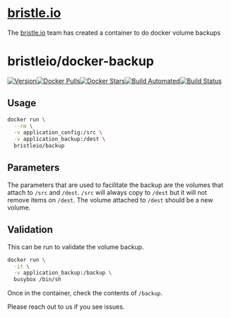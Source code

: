 [bristleurl]: https://bristle.io
[githuburl]: https://github.com/bristleio/docker-backup
[hub]: https://hub.docker.com/r/bristleio/backup/

[bristle.io][bristleurl]
======

The [bristle.io][bristleurl] team has created a container to do docker volume backups

bristleio/docker-backup
======
[![Version](https://img.shields.io/github/tag/bristleio/docker-backup.svg)][githuburl][![Docker Pulls](https://img.shields.io/docker/pulls/bristleio/backup.svg)][hub][![Docker Stars](https://img.shields.io/docker/stars/bristleio/backup.svg)][hub][![Build Automated](https://img.shields.io/docker/automated/bristleio/backup.svg)][hub][![Build Status](https://img.shields.io/docker/build/bristleio/backup.svg)][hub]


Usage
------

```sh
docker run \
  --rm \
  -v application_config:/src \
  -v application_backup:/dest \
  bristleio/backup
```

Parameters
------

The parameters that are used to facilitate the backup are the volumes that attach to `/src` and `/dest`. `/src` will always copy to `/dest` but it will not remove items on `/dest`. The volume attached to `/dest` should be a new volume.

Validation
-----

This can be run to validate the volume backup.

```sh
docker run \
  -it \
  -v application_backup:/backup \
  busybox /bin/sh
```

Once in the container, check the contents of `/backup`.

Please reach out to us if you see issues.
